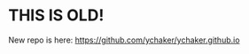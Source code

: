 THIS IS OLD!
===========================

New repo is here: https://github.com/ychaker/ychaker.github.io
